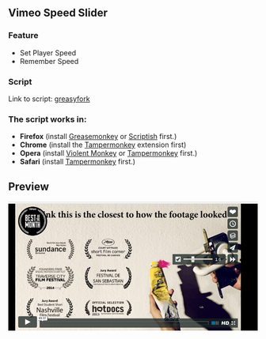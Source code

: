 ## Vimeo Speed Slider

### Feature

- Set Player Speed
- Remember Speed 

### Script

Link to script: [greasyfork](https://greasyfork.org/pl/scripts/25525-vimeo-speed-slider)


### The script works in:


- **Firefox** (install [Greasemonkey](https://addons.mozilla.org/pl/firefox/addon/greasemonkey/) or [Scriptish](https://addons.mozilla.org/pl/firefox/addon/scriptish/) first.)
- **Chrome** (install the [Tampermonkey](https://chrome.google.com/webstore/detail/tampermonkey/dhdgffkkebhmkfjojejmpbldmpobfkfo) extension first)
- **Opera** (install [Violent Monkey](https://addons.opera.com/en/extensions/details/violent-monkey/) or [Tampermonkey](https://addons.opera.com/pl/extensions/details/tampermonkey-beta/?display=en) first.)
- **Safari** (install [Tampermonkey](https://tampermonkey.net/) first.)


## Preview 
![Preview](https://raw.githubusercontent.com/anwaro/Vimeo-Speed-Slider/master/image/vimeo.png)